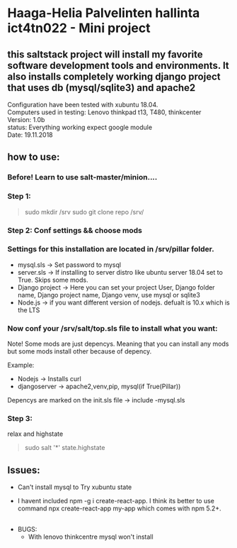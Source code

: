 # Haaga-Helia Palvelinten hallinta ict4tn022 - Mini project

## this saltstack project will install my favorite software development tools and environments. It also installs completely working django project that uses db (mysql/sqlite3) and apache2

Configuration have been tested with xubuntu 18.04. <br>
Computers used in testing: Lenovo thinkpad t13, T480, thinkcenter <br>
Version: 1.0b <br>
status: Everything working expect google module <br>
Date: 19.11.2018 <br>

## how to use:

### Before! Learn to use salt-master/minion....

### Step 1:

>sudo mkdir /srv
>sudo git clone repo /srv/ 

### Step 2: Conf settings && choose mods

### Settings for this installation are located in /srv/pillar folder.
- mysql.sls -> Set password to mysql
- server.sls -> If installing to server distro like ubuntu server 18.04 set to True. Skips some mods.
- Django project -> Here you can set your project User, Django folder name, Django project name, Django venv, use mysql or sqlite3
- Node.js -> if you want different version of nodejs. defualt is 10.x which is the LTS

### Now conf your /srv/salt/top.sls file to install what you want:
Note! Some mods are just depencys. Meaning that you can install any mods but some mods install other because of depency.

Example:
- Nodejs -> Installs curl
- djangoserver -> apache2,venv,pip, mysql(if True(Pillar))

Depencys are marked on the init.sls file -> include -mysql.sls

### Step 3:
relax and highstate
> sudo salt '*' state.highstate


## Issues:

- Can't install mysql to Try xubuntu state



- I havent included npm -g i create-react-app. I think its better to use command npx create-react-app my-app which comes with npm 5.2+. 

##
- BUGS:
  - With lenovo thinkcentre mysql won't install

